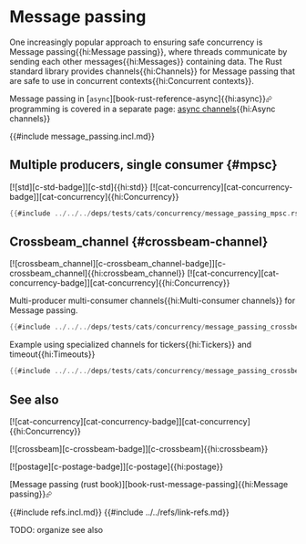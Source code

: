 # Message passing

One increasingly popular approach to ensuring safe concurrency is Message passing{{hi:Message passing}}, where threads communicate by sending each other messages{{hi:Messages}} containing data. The Rust standard library provides channels{{hi:Channels}} for Message passing that are safe to use in concurrent contexts{{hi:Concurrent contexts}}.

Message passing in [`async`][book-rust-reference-async]{{hi:async}}⮳ programming is covered in a separate page: [async channels][p-async-channels]{{hi:Async channels}}

{{#include message_passing.incl.md}}

## Multiple producers, single consumer {#mpsc}

[![std][c-std-badge]][c-std]{{hi:std}}  [![cat-concurrency][cat-concurrency-badge]][cat-concurrency]{{hi:Concurrency}}

```rust
{{#include ../../../deps/tests/cats/concurrency/message_passing_mpsc.rs:example}}
```

## Crossbeam_channel {#crossbeam-channel}

[![crossbeam_channel][c-crossbeam_channel-badge]][c-crossbeam_channel]{{hi:crossbeam_channel}}  [![cat-concurrency][cat-concurrency-badge]][cat-concurrency]{{hi:Concurrency}}

Multi-producer multi-consumer channels{{hi:Multi-consumer channels}} for Message passing.

```rust
{{#include ../../../deps/tests/cats/concurrency/message_passing_crossbeam_channel.rs:example}}
```

Example using specialized channels for tickers{{hi:Tickers}} and timeout{{hi:Timeouts}}

```rust
{{#include ../../../deps/tests/cats/concurrency/message_passing_crossbeam_channel_after_tick.rs:example}}
```

## See also

[![cat-concurrency][cat-concurrency-badge]][cat-concurrency]{{hi:Concurrency}}

[![crossbeam][c-crossbeam-badge]][c-crossbeam]{{hi:crossbeam}}

[![postage][c-postage-badge]][c-postage]{{hi:postage}}

[Message passing (rust book)][book-rust-message-passing]{{hi:Message passing}}⮳

[p-async-channels]: ../asynchronous/async_channels.md
{{#include refs.incl.md}}
{{#include ../../refs/link-refs.md}}

<div class="hidden">
TODO: organize see also
</div>
